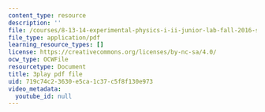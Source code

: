 ```yaml
---
content_type: resource
description: ''
file: /courses/8-13-14-experimental-physics-i-ii-junior-lab-fall-2016-spring-2017/719c74c23630e5ca1c37c5f8f130e973_6yXA-M8WAY8.pdf
file_type: application/pdf
learning_resource_types: []
license: https://creativecommons.org/licenses/by-nc-sa/4.0/
ocw_type: OCWFile
resourcetype: Document
title: 3play pdf file
uid: 719c74c2-3630-e5ca-1c37-c5f8f130e973
video_metadata:
  youtube_id: null
---
```

